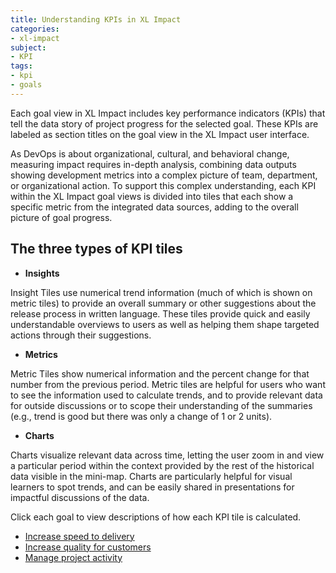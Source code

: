 ```yaml
---
title: Understanding KPIs in XL Impact
categories:
- xl-impact
subject:
- KPI
tags:
- kpi
- goals
---
```


Each goal view in XL Impact includes key performance indicators (KPIs) that tell the data story of project progress for the selected goal. These KPIs are labeled as section titles on the goal view in the XL Impact user interface.

<!--
SCREENSHOT
-->

As DevOps is about organizational, cultural, and behavioral change, measuring impact requires in-depth analysis, combining data outputs showing development metrics into a complex picture of team, department, or organizational action. To support this complex understanding, each KPI within the XL Impact goal views is divided into tiles that each show a specific metric from the integrated data sources, adding to the overall picture of goal progress.

## The three types of KPI tiles

* **Insights**

Insight Tiles use numerical trend information (much of which is shown on metric tiles) to provide an overall summary or other suggestions about the release process in written language. These tiles provide quick and easily understandable overviews to users as well as helping them shape targeted actions through their suggestions.

* **Metrics**

Metric Tiles show numerical information and the percent change for that number from the previous period. Metric tiles are helpful for users who want to see the information used to calculate trends, and to provide relevant data for outside discussions or to scope their understanding of the summaries (e.g., trend is good but there was only a change of 1 or 2 units).

* **Charts**

Charts visualize relevant data across time, letting the user zoom in and view a particular period within the context provided by the rest of the historical data visible in the mini-map. Charts are particularly helpful for visual learners to spot trends, and can be easily shared in presentations for impactful discussions of the data.

Click each goal to view descriptions of how each KPI tile is calculated.

* [Increase speed to delivery](/xl-impact/concept/increase-speed-to-delivery-kpi-tiles.html)
* [Increase quality for customers](/xl-impact/concept/increase-quality-for-customers.html)
* [Manage project activity](/xl-impact/concept/manage-project-activity-kpis.html)
